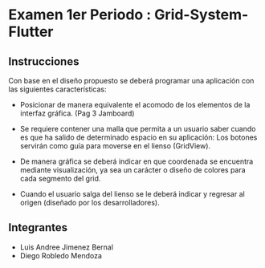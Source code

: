 # Examen 1er Periodo : Grid-System-Flutter

## Instrucciones
Con base en el diseño propuesto se deberá programar una aplicación con las siguientes características:
- Posicionar de manera equivalente el acomodo de los elementos de la interfaz gráfica. (Pag 3 Jamboard)

- Se requiere contener una malla que permita a un usuario saber cuando es que ha salido de determinado espacio en su aplicación: Los botones servirán como guía para moverse en el lienso (GridView).

- De manera gráfica se deberá indicar en que coordenada se encuentra mediante visualización, ya sea un carácter o diseño de colores para cada segmento del grid.

- Cuando el usuario salga del lienso se le deberá indicar y regresar al origen (diseñado por los desarrolladores).


## Integrantes
* Luis Andree Jimenez Bernal
* Diego Robledo Mendoza
